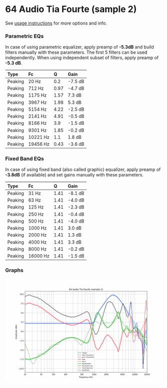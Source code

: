 # 64 Audio Tia Fourte (sample 2)
See [usage instructions](https://github.com/jaakkopasanen/AutoEq#usage) for more options and info.

### Parametric EQs
In case of using parametric equalizer, apply preamp of **-5.3dB** and build filters manually
with these parameters. The first 5 filters can be used independently.
When using independent subset of filters, apply preamp of **-5.3 dB**.

| Type    | Fc       |    Q | Gain    |
|:--------|:---------|:-----|:--------|
| Peaking | 20 Hz    | 0.2  | -7.5 dB |
| Peaking | 712 Hz   | 0.97 | -4.7 dB |
| Peaking | 1175 Hz  | 1.57 | 7.3 dB  |
| Peaking | 3967 Hz  | 1.98 | 5.3 dB  |
| Peaking | 5154 Hz  | 4.22 | -2.5 dB |
| Peaking | 2141 Hz  | 4.91 | -0.5 dB |
| Peaking | 8166 Hz  | 3.9  | -1.5 dB |
| Peaking | 9301 Hz  | 1.85 | -0.2 dB |
| Peaking | 10221 Hz | 1.1  | 1.8 dB  |
| Peaking | 19456 Hz | 0.43 | -3.6 dB |

### Fixed Band EQs
In case of using fixed band (also called graphic) equalizer, apply preamp of **-3.8dB**
(if available) and set gains manually with these parameters.

| Type    | Fc       |    Q | Gain    |
|:--------|:---------|:-----|:--------|
| Peaking | 31 Hz    | 1.41 | -8.1 dB |
| Peaking | 63 Hz    | 1.41 | -4.0 dB |
| Peaking | 125 Hz   | 1.41 | -2.3 dB |
| Peaking | 250 Hz   | 1.41 | -0.4 dB |
| Peaking | 500 Hz   | 1.41 | -4.0 dB |
| Peaking | 1000 Hz  | 1.41 | 3.0 dB  |
| Peaking | 2000 Hz  | 1.41 | 1.3 dB  |
| Peaking | 4000 Hz  | 1.41 | 3.3 dB  |
| Peaking | 8000 Hz  | 1.41 | -0.2 dB |
| Peaking | 16000 Hz | 1.41 | -1.5 dB |

### Graphs
![](./64%20Audio%20Tia%20Fourte%20(sample%202).png)